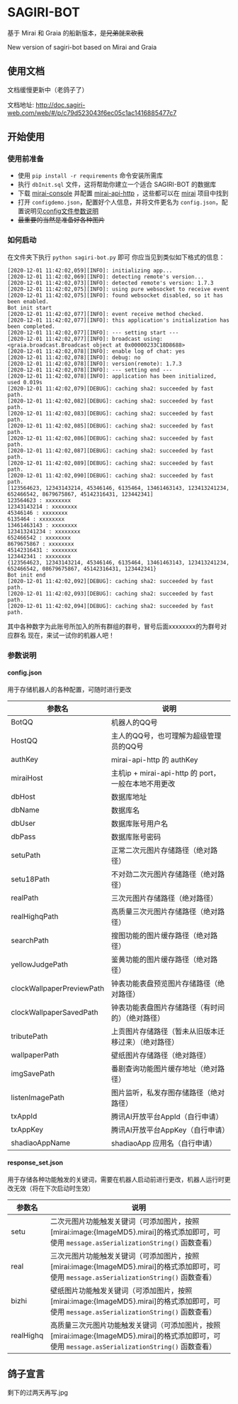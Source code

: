 # SAGIRI-BOT

基于 Mirai 和 Graia 的船新版本，~~是兄弟就来砍我~~

New version of sagiri-bot based on Mirai and Graia

## 使用文档

文档缓慢更新中（老鸽子了）

文档地址: http://doc.sagiri-web.com/web/#/p/c79d523043f6ec05c1ac1416885477c7

## 开始使用

### 使用前准备

- 使用 `pip install -r requirements` 命令安装所需库
- 执行 `dbInit.sql` 文件，这将帮助你建立一个适合 SAGIRI-BOT 的数据库
- 下载 [mirai-console](https://github.com/mamoe/mirai-console) 并配置 [mirai-api-http](https://github.com/project-mirai/mirai-api-http) ，这些都可以在 [mirai](https://github.com/mamoe/mirai) 项目中找到
- 打开 `configdemo.json`，配置好个人信息，并将文件更名为 `config.json`，配置说明见[config文件参数说明](#config)
- ~~最重要的当然是准备好各种图片~~

### 如何启动

在文件夹下执行 `python sagiri-bot.py` 即可
你应当见到类似如下格式的信息：
```angular2
[2020-12-01 11:42:02,059][INFO]: initializing app...
[2020-12-01 11:42:02,069][INFO]: detecting remote's version...
[2020-12-01 11:42:02,073][INFO]: detected remote's version: 1.7.3
[2020-12-01 11:42:02,075][INFO]: using pure websocket to receive event
[2020-12-01 11:42:02,075][INFO]: found websocket disabled, so it has been enabled.
Bot init start
[2020-12-01 11:42:02,077][INFO]: event receive method checked.
[2020-12-01 11:42:02,077][INFO]: this application's initialization has been completed.
[2020-12-01 11:42:02,077][INFO]: --- setting start ---
[2020-12-01 11:42:02,077][INFO]: broadcast using: <graia.broadcast.Broadcast object at 0x00000233C18D8688>
[2020-12-01 11:42:02,078][INFO]: enable log of chat: yes
[2020-12-01 11:42:02,078][INFO]: debug: no
[2020-12-01 11:42:02,078][INFO]: version(remote): 1.7.3
[2020-12-01 11:42:02,078][INFO]: --- setting end ---
[2020-12-01 11:42:02,078][INFO]: application has been initialized, used 0.019s
[2020-12-01 11:42:02,079][DEBUG]: caching sha2: succeeded by fast path.
[2020-12-01 11:42:02,082][DEBUG]: caching sha2: succeeded by fast path.
[2020-12-01 11:42:02,083][DEBUG]: caching sha2: succeeded by fast path.
[2020-12-01 11:42:02,085][DEBUG]: caching sha2: succeeded by fast path.
[2020-12-01 11:42:02,086][DEBUG]: caching sha2: succeeded by fast path.
[2020-12-01 11:42:02,087][DEBUG]: caching sha2: succeeded by fast path.
[2020-12-01 11:42:02,089][DEBUG]: caching sha2: succeeded by fast path.
[2020-12-01 11:42:02,090][DEBUG]: caching sha2: succeeded by fast path.
[123564623, 12343143214, 45346146, 6135464, 13461463143, 123413241234, 652466542, 8679675867, 45142316431, 123442341]
123564623 : xxxxxxxx
12343143214 : xxxxxxxx
45346146 : xxxxxxxx
6135464 : xxxxxxxx
13461463143 : xxxxxxxx
123413241234 : xxxxxxxx
652466542 : xxxxxxxx
8679675867 : xxxxxxxx
45142316431 : xxxxxxxx
123442341 : xxxxxxxx
{123564623, 12343143214, 45346146, 6135464, 13461463143, 123413241234, 652466542, 08679675867, 45142316431, 123442341}
Bot init end
[2020-12-01 11:42:02,092][DEBUG]: caching sha2: succeeded by fast path.
[2020-12-01 11:42:02,093][DEBUG]: caching sha2: succeeded by fast path.
[2020-12-01 11:42:02,094][DEBUG]: caching sha2: succeeded by fast path.
```
其中各种数字为此账号所加入的所有群组的群号，冒号后面xxxxxxxx的为群号对应群名
现在，来试一试你的机器人吧！

### 参数说明

#### config.json<span id="config"></span>
用于存储机器人的各种配置，可随时进行更改

|  参数名   | 说明  |
|  ----  | ----  |
| BotQQ  | 机器人的QQ号 |
| HostQQ  | 主人的QQ号，也可理解为超级管理员的QQ号 |
| authKey | mirai-api-http 的 authKey |
| miraiHost | 主机ip + mirai-api-http 的 port，一般在本地不用更改 |
| dbHost | 数据库地址 |
| dbName | 数据库名 |
| dbUser | 数据库账号用户名 |
| dbPass | 数据库账号密码 |
| setuPath | 正常二次元图片存储路径（绝对路径） |
| setu18Path | 不对劲二次元图片存储路径（绝对路径） |
| realPath | 三次元图片存储路径（绝对路径） |
| realHighqPath | 高质量三次元图片存储路径（绝对路径） |
| searchPath | 搜图功能的图片缓存路径（绝对路径） |
| yellowJudgePath | 鉴黄功能的图片缓存路径（绝对路径） |
| clockWallpaperPreviewPath | 钟表功能表盘预览图片存储路径（绝对路径） |
| clockWallpaperSavedPath | 钟表功能表盘图片存储路径（有时间的）（绝对路径） |
| tributePath | 上贡图片存储路径（暂未从旧版本迁移过来）（绝对路径） |
| wallpaperPath | 壁纸图片存储路径（绝对路径） |
| imgSavePath | 番剧查询功能图片缓存地址（绝对路径） |
| listenImagePath | 图片监听，私发存图存储路径（绝对路径） |
| txAppId | 腾讯AI开放平台AppId（自行申请） |
| txAppKey | 腾讯AI开放平台AppKey（自行申请） |
| shadiaoAppName | shadiaoApp 应用名（自行申请） |

#### response_set.json
用于存储各种功能触发的关键词，需要在机器人启动前进行更改，机器人运行时更改无效（将在下次启动时生效）

|  参数名   | 说明  |
|  ----  | ----  |
| setu  | 二次元图片功能触发关键词（可添加图片，按照\[mirai:image:{ImageMD5}.mirai\]的格式添加即可，可使用 `message.asSerializationString()` 函数查看） |
| real | 三次元图片功能触发关键词（可添加图片，按照\[mirai:image:{ImageMD5}.mirai\]的格式添加即可，可使用 `message.asSerializationString()` 函数查看） |
| bizhi | 壁纸图片功能触发关键词（可添加图片，按照\[mirai:image:{ImageMD5}.mirai\]的格式添加即可，可使用 `message.asSerializationString()` 函数查看） |
| realHighq | 高质量三次元图片功能触发关键词（可添加图片，按照\[mirai:image:{ImageMD5}.mirai\]的格式添加即可，可使用 `message.asSerializationString()` 函数查看） |


## 鸽子宣言
剩下的过两天再写.jpg